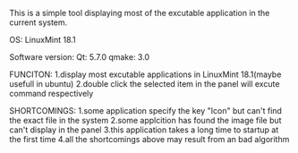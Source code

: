 This is a simple tool displaying most of the excutable application in the current system.

OS: 
	LinuxMint 18.1

Software version:
	Qt: 5.7.0
	qmake: 3.0

FUNCITON:
	1.display most excutable applications in LinuxMint 18.1(maybe usefull in ubuntu)
	2.double click the selected item in the panel will excute command respectively

SHORTCOMINGS:
	1.some application specify the key "Icon" but can't find the exact file in the system
	2.some applcition has found the image file but can't display in the panel
	3.this application takes a long time to startup at the first time
	4.all the shortcomings above may result from an bad algorithm
